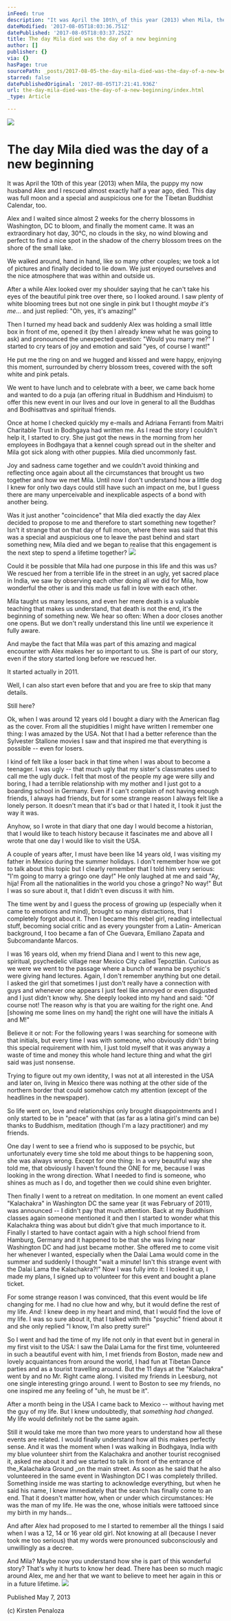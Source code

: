 ```yaml
---
inFeed: true
description: "It was April the 10th\_of this year (2013) when Mila, the puppy my now husband Alex and I rescued almost exactly half a year ago, died. This day was full moon and a special and auspicious one for the Tibetan Buddhist Calendar, too."
dateModified: '2017-08-05T18:03:36.751Z'
datePublished: '2017-08-05T18:03:37.252Z'
title: The day Mila died was the day of a new beginning
author: []
publisher: {}
via: {}
hasPage: true
sourcePath: _posts/2017-08-05-the-day-mila-died-was-the-day-of-a-new-beginning.md
starred: false
datePublishedOriginal: '2017-08-05T17:21:41.936Z'
url: the-day-mila-died-was-the-day-of-a-new-beginning/index.html
_type: Article

---
```

![](https://the-grid-user-content.s3-us-west-2.amazonaws.com/f44c2fd7-bedd-43ab-ac7b-c7d5491463aa.jpg)

# **The day Mila died was the day of a new beginning**

It was April the 10th of this year (2013) when Mila, the puppy my now husband Alex and I rescued almost exactly half a year ago, died. This day was full moon and a special and auspicious one for the Tibetan Buddhist Calendar, too.

Alex and I waited since almost 2 weeks for the cherry blossoms in Washington, DC to bloom, and finally the moment came. It was an extraordinary hot day, 30°C, no clouds in the sky, no wind blowing and perfect to find a nice spot in the shadow of the cherry blossom trees on the shore of the small lake.

We walked around, hand in hand, like so many other couples; we took a lot of pictures and finally decided to lie down. We just enjoyed ourselves and the nice atmosphere that was within and outside us.

After a while Alex looked over my shoulder saying that he can't take his eyes of the beautiful pink tree over there, so I looked around. I saw plenty of white blooming trees but not one single in pink but I thought _maybe it's me_... and just replied: "Oh, yes, it's amazing!"

Then I turned my head back and suddenly Alex was holding a small little box in front of me, opened it (by then I already knew what he was going to ask) and pronounced the unexpected question: "Would you marry me?" I started to cry tears of joy and emotion and said "yes, of course I want!"

He put me the ring on and we hugged and kissed and were happy, enjoying this moment, surrounded by cherry blossom trees, covered with the soft white and pink petals.

We went to have lunch and to celebrate with a beer, we came back home and wanted to do a puja (an offering ritual in Buddhism and Hinduism) to offer this new event in our lives and our love in general to all the Buddhas and Bodhisattvas and spiritual friends.

Once at home I checked quickly my e-mails and Adriana Ferranti from Maitri Charitable Trust in Bodhgaya had written me. As I read the story I couldn't help it, I started to cry. She just got the news in the morning from her employees in Bodhgaya that a kennel cough spread out in the shelter and Mila got sick along with other puppies. Mila died uncommonly fast.

Joy and sadness came together and we couldn't avoid thinking and reflecting once again about all the circumstances that brought us two together and how we met Mila. Until now I don't understand how a little dog I knew for only two days could still have such an impact on me, but I guess there are many unperceivable and inexplicable aspects of a bond with another being.

Was it just another "coincidence" that Mila died exactly the day Alex decided to propose to me and therefore to start something new together? Isn't it strange that on that day of full moon, where there was said that this was a special and auspicious one to leave the past behind and start something new, Mila died and we began to realise that this engagement is the next step to spend a lifetime together?
![](https://the-grid-user-content.s3-us-west-2.amazonaws.com/4b1ee75b-240f-4127-8629-0168bc4012e3.jpg)

Could it be possible that Mila had one purpose in this life and this was us? We rescued her from a terrible life in the street in an ugly, yet sacred place in India, we saw by observing each other doing all we did for Mila, how wonderful the other is and this made us fall in love with each other.

Mila taught us many lessons, and even her mere death is a valuable teaching that makes us understand, that death is not the end, it's the beginning of something new. We hear so often: When a door closes another one opens. But we don't really understand this line until we experience it fully aware.

And maybe the fact that Mila was part of this amazing and magical encounter with Alex makes her so important to us. She is part of our story, even if the story started long before we rescued her.

It started actually in 2011\.

Well, I can also start even before that and you are free to skip that many details.

Still here?

Ok, when I was around 12 years old I bought a diary with the American flag as the cover. From all the stupidities I might have written I remember one thing: I was amazed by the USA. Not that I had a better reference than the Sylvester Stallone movies I saw and that inspired me that everything is possible -- even for losers.

I kind of felt like a loser back in that time when I was about to become a teenager. I was ugly -- that much ugly that my sister's classmates used to call me the ugly duck. I felt that most of the people my age were silly and boring, I had a terrible relationship with my mother and I just got to a boarding school in Germany. Even if I can't complain of not having enough friends, I always had friends, but for some strange reason I always felt like a lonely person. It doesn't mean that it's bad or that I hated it, I took it just the way it was.

Anyhow, so I wrote in that diary that one day I would become a historian, that I would like to teach history because it fascinates me and above all I wrote that one day I would like to visit the USA.

A couple of years after, I must have been like 14 years old, I was visiting my father in Mexico during the summer holidays. I don't remember how we got to talk about this topic but I clearly remember that I told him very serious: "I'm going to marry a gringo one day!" He only laughed at me and said "Ay, hija! From all the nationalities in the world you chose a gringo? No way!" But I was so sure about it, that I didn't even discuss it with him.

The time went by and I guess the process of growing up (especially when it came to emotions and mind), brought so many distractions, that I completely forgot about it. Then I became this rebel girl, reading intellectual stuff, becoming social critic and as every youngster from a Latin- American background, I too became a fan of Che Guevara, Emiliano Zapata and Subcomandante Marcos.

I was 16 years old, when my friend Diana and I went to this new age, spiritual, psychedelic village near Mexico City called Tepoztlán. Curious as we were we went to the passage where a bunch of wanna be psychic's were giving hand lectures. Again, I don't remember anything but one detail. I asked the girl that sometimes I just don't really have a connection with guys and whenever one appears I just feel like annoyed or even disgusted and I just didn't know why. She deeply looked into my hand and said: "Of course not! The reason why is that you are waiting for the right one. And \[showing me some lines on my hand\] the right one will have the initials A and M!"

Believe it or not: For the following years I was searching for someone with that initials, but every time I was with someone, who obviously didn't bring this special requirement with him, I just told myself that it was anyway a waste of time and money this whole hand lecture thing and what the girl said was just nonsense.

Trying to figure out my own identity, I was not at all interested in the USA and later on, living in Mexico there was nothing at the other side of the northern border that could somehow catch my attention (except of the headlines in the newspaper).

So life went on, love and relationships only brought disappointments and I only started to be in "peace" with that (as far as a latina girl's mind can be) thanks to Buddhism, meditation (though I'm a lazy practitioner) and my friends.

One day I went to see a friend who is supposed to be psychic, but unfortunately every time she told me about things to be happening soon, she was always wrong. Except for one thing: In a very beautiful way she told me, that obviously I haven't found the ONE for me, because I was looking in the wrong direction. What I needed to find is someone, who shines as much as I do, and together then we could shine even brighter.

Then finally I went to a retreat on meditation. In one moment an event called "Kalachakra" in Washington DC the same year (it was February of 2011), was announced -- I didn't pay that much attention. Back at my Buddhism classes again someone mentioned it and then I started to wonder what this Kalachakra thing was about but didn't give that much importance to it. Finally I started to have contact again with a high school friend from Hamburg, Germany and it happened to be that she was living near Washington DC and had just became mother. She offered me to come visit her whenever I wanted, especially when the Dalai Lama would come in the summer and suddenly I thought "wait a minute! Isn't this strange event with the Dalai Lama the Kalachakra?!" Now I was fully into it: I looked it up, I made my plans, I signed up to volunteer for this event and bought a plane ticket.

For some strange reason I was convinced, that this event would be life changing for me. I had no clue how and why, but it would define the rest of my life. _And:_ I knew deep in my heart and mind, that I would find the love of my life. I was so sure about it, that I talked with this "psychic" friend about it and she only replied "I know, I'm also pretty sure!"

So I went and had the time of my life not only in that event but in general in my first visit to the USA: I saw the Dalai Lama for the first time, volunteered in such a beautiful event with him, I met friends from Boston, made new and lovely acquaintances from around the world, I had fun at Tibetan Dance parties and as a tourist travelling around. But the 11 days at the "Kalachakra" went by and no Mr. Right came along. I visited my friends in Leesburg, not one single interesting gringo around. I went to Boston to see my friends, no one inspired me any feeling of "uh, he must be it".

After a month being in the USA I came back to Mexico -- without having met the guy of my life. But I knew undoubtedly, that _something had changed_. My life would definitely not be the same again.

Still it would take me more than two more years to understand how all these events are related. I would finally understand how all this makes perfectly sense. And it was the moment when I was walking in Bodhgaya, India with my blue volunteer shirt from the Kalachakra and another tourist recognised it, asked me about it and we started to talk in front of the entrance of the_Kalachakra Ground _on the main street. As soon as he said that he also volunteered in the same event in Washington DC I was completely thrilled. Something inside me was starting to acknowledge everything, but when he said his name, I knew immediately that the search has finally come to an end. That it doesn't matter how, when or under which circumstances: He was the man of my life. He was the one, whose initials were tattooed since my birth in my hands...

And after Alex had proposed to me I started to remember all the things I said when I was a 12, 14 or 16 year old girl. Not knowing at all (because I never took me too serious) that my words were pronounced subconsciously and unwillingly as a decree.

And Mila? Maybe now you understand how she is part of this wonderful story? That's why it hurts to know her dead. There has been so much magic around Alex, me and her that we want to believe to meet her again in this or in a future lifetime.
![](https://the-grid-user-content.s3-us-west-2.amazonaws.com/f41b904f-ec55-491f-bbe8-e85530d3d48b.jpg)

Published May 7, 2013 

(c) Kirsten Penaloza